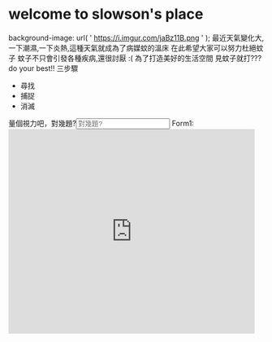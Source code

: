 # welcome to slowson's place
background-image: url( ' https://i.imgur.com/jaBz11B.png ' );
最近天氣變化大,一下潮濕,一下炎熱,這種天氣就成為了病媒蚊的溫床
在此希望大家可以努力杜絕蚊子
蚊子不只會引發各種疾病,還很討厭 :(
為了打造美好的生活空間
見蚊子就打???
<say>do your best!!
<say>三步驟
  <ul>
  <li>尋找</li>
  <li>捕捉</li>
  <li>消滅</li>
</ul>
  量個視力吧，對幾題?<input placeholder="對幾題?">
  Form1:
  
  <iframe src="https://scratch.mit.edu/projects/552343423/embed" allowtransparency="true" width="485" height="402" frameborder="0" scrolling="no" allowfullscreen></iframe>
